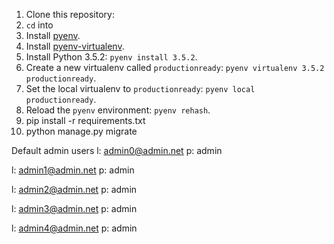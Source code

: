 1. Clone this repository: 
2. `cd` into 
3. Install [pyenv](https://github.com/yyuu/pyenv#installation).
4. Install [pyenv-virtualenv](https://github.com/yyuu/pyenv-virtualenv#installation).
5. Install Python 3.5.2: `pyenv install 3.5.2`.
6. Create a new virtualenv called `productionready`: `pyenv virtualenv 3.5.2 productionready`.
7. Set the local virtualenv to `productionready`: `pyenv local productionready`.
8. Reload the `pyenv` environment: `pyenv rehash`.
9. pip install -r requirements.txt
10. python manage.py migrate

Default admin users 
l: admin0@admin.net
p: admin

l: admin1@admin.net
p: admin

l: admin2@admin.net
p: admin

l: admin3@admin.net
p: admin

l: admin4@admin.net
p: admin



